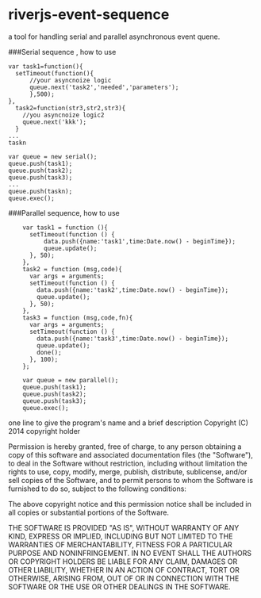 riverjs-event-sequence
======================

a tool for handling serial and parallel asynchronous event quene.

###Serial sequence , how to use

```
var task1=function(){
  setTimeout(function(){
      //your asyncnoize logic
      queue.next('task2','needed','parameters');
      },500);
},
  task2=function(str3,str2,str3){
    //you asyncnoize logic2 
    queue.next('kkk');
  }
...
taskn

var queue = new serial();
queue.push(task1);
queue.push(task2);
queue.push(task3);
...
queue.push(taskn);
queue.exec();
```


###Parallel sequence, how to use

```
    var task1 = function (){
      setTimeout(function () {
          data.push({name:'task1',time:Date.now() - beginTime});
          queue.update();
      }, 50);
    },
    task2 = function (msg,code){
      var args = arguments;
      setTimeout(function () {
        data.push({name:'task2',time:Date.now() - beginTime});
        queue.update();
      }, 50);
    },
    task3 = function (msg,code,fn){
      var args = arguments;
      setTimeout(function () {
        data.push({name:'task3',time:Date.now() - beginTime});
        queue.update();
        done();
      }, 100);
    };

    var queue = new parallel();
    queue.push(task1);
    queue.push(task2);
    queue.push(task3);
    queue.exec();

```


one line to give the program's name and a brief description
Copyright (C) 2014 copyright holder

Permission is hereby granted, free of charge, to any person obtaining
a copy of this software and associated documentation files (the "Software"),
to deal in the Software without restriction, including without limitation
the rights to use, copy, modify, merge, publish, distribute, sublicense,
and/or sell copies of the Software, and to permit persons to whom the
Software is furnished to do so, subject to the following conditions:

The above copyright notice and this permission notice shall be included
in all copies or substantial portions of the Software.

THE SOFTWARE IS PROVIDED "AS IS", WITHOUT WARRANTY OF ANY KIND,
EXPRESS OR IMPLIED, INCLUDING BUT NOT LIMITED TO THE WARRANTIES
OF MERCHANTABILITY, FITNESS FOR A PARTICULAR PURPOSE AND NONINFRINGEMENT.
IN NO EVENT SHALL THE AUTHORS OR COPYRIGHT HOLDERS BE LIABLE FOR ANY CLAIM,
DAMAGES OR OTHER LIABILITY, WHETHER IN AN ACTION OF CONTRACT,
TORT OR OTHERWISE, ARISING FROM, OUT OF OR IN CONNECTION WITH THE SOFTWARE
OR THE USE OR OTHER DEALINGS IN THE SOFTWARE.


